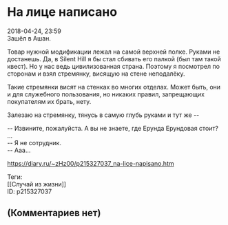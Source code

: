 На лице написано
================

  
2018-04-24, 23:59  
 Зашёл в Ашан.   
   
 Товар нужной модификации лежал на самой верхней полке. Руками не достанешь. Да, в Silent Hill я бы стал сбивать его палкой (был там такой квест). Но у нас ведь цивилизованная страна. Поэтому я посмотрел по сторонам и взял стремянку, висящую на стене неподалёку.   
   
 Такие стремянки висят на стенках во многих отделах. Может быть, они и для служебного пользования, но никаких правил, запрещающих покупателям их брать, нету.   
   
 Залезаю на стремянку, тянусь в самую глубь руками и тут же --   
   
 -- Извините, пожалуйста. А вы не знаете, где Ерунда Ерундовая стоит?   
 ...   
 -- Я не сотрудник.   
 -- Ааа...   
  
<https://diary.ru/~zHz00/p215327037_na-lice-napisano.htm>  
  
Теги:  
[[Случай из жизни]]  
ID: p215327037  


(Комментариев нет)
------------------